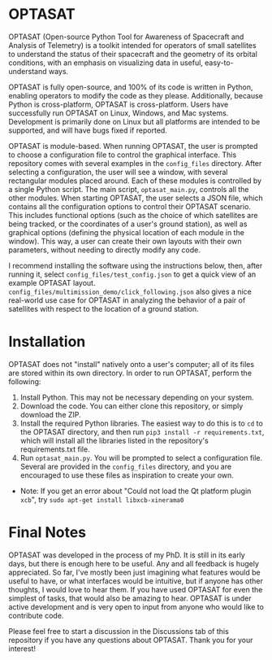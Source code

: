 # OPTASAT

OPTASAT (Open-source Python Tool for Awareness of Spacecraft and Analysis of Telemetry) is a toolkit intended for operators of small satellites to understand the status of their spacecraft and the geometry of its orbital conditions, with an emphasis on visualizing data in useful, easy-to-understand ways.

OPTASAT is fully open-source, and 100% of its code is written in Python, enabling operators to modify the code as they please. Additionally, because Python is cross-platform, OPTASAT is cross-platform. Users have successfully run OPTASAT on Linux, Windows, and Mac systems. Development is primarily done on Linux but all platforms are intended to be supported, and will have bugs fixed if reported.

OPTASAT is module-based. When running OPTASAT, the user is prompted to choose a configuration file to control the graphical interface. This repository comes with several examples in the `config_files` directory. After selecting a configuration, the user will see a window, with several rectangular modules placed around. Each of these modules is controlled by a single Python script. The main script, `optasat_main.py`, controls all the other modules. When starting OPTASAT, the user selects a JSON file, which contains all the configuration options to control their OPTASAT scenario. This includes functional options (such as the choice of which satellites are being tracked, or the coordinates of a user's ground station), as well as graphical options (defining the physical location of each module in the window). This way, a user can create their own layouts with their own parameters, without needing to directly modify any code.

I recommend installing the software using the instructions below, then, after running it, select `config_files/test_config.json` to get a quick view of an example OPTASAT layout. `config_files/multimission_demo/click_following.json` also gives a nice real-world use case for OPTASAT in analyzing the behavior of a pair of satellites with respect to the location of a ground station.

# Installation
OPTASAT does not "install" natively onto a user's computer; all of its files are stored within its own directory. In order to run OPTASAT, perform the following:

1. Install Python. This may not be necessary depending on your system.
2. Download the code. You can either clone this repository, or simply download the ZIP.
3. Install the required Python libraries. The easiest way to do this is to `cd` to the OPTASAT directory, and then run `pip3 install -r requirements.txt`, which will install all the libraries listed in the repository's requirements.txt file.
4. Run `optasat_main.py`. You will be prompted to select a configuration file. Several are provided in the `config_files` directory, and you are encouraged to use these files as inspiration to create your own.
  * Note: If you get an error about "Could not load the Qt platform plugin `xcb`", try `sudo apt-get install libxcb-xinerama0`

# Final Notes
OPTASAT was developed in the process of my PhD. It is still in its early days, but there is enough here to be useful. Any and all feedback is hugely appreciated. So far, I've mostly been just imagining what features would be useful to have, or what interfaces would be intuitive, but if anyone has other thoughts, I would love to hear them. If you have used OPTASAT for even the simplest of tasks, that would also be amazing to hear. OPTASAT is under active development and is very open to input from anyone who would like to contribute code.

Please feel free to start a discussion in the Discussions tab of this repository if you have any questions about OPTASAT. Thank you for your interest!
